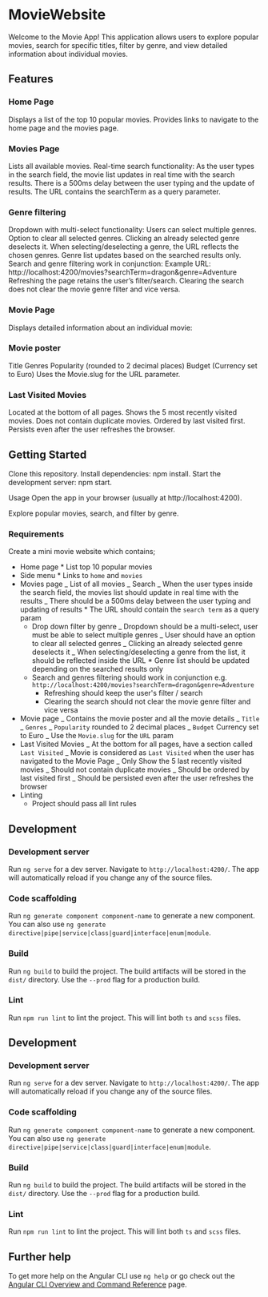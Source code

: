 # MovieWebsite

Welcome to the Movie App! This application allows users to explore popular movies, search for specific titles, filter by genre, and view detailed information about individual movies.

 ## Features

### Home Page

Displays a list of the top 10 popular movies.
Provides links to navigate to the home page and the movies page.

### Movies Page

Lists all available movies.
Real-time search functionality:
As the user types in the search field, the movie list updates in real time with the search results.
There is a 500ms delay between the user typing and the update of results.
The URL contains the searchTerm as a query parameter.

### Genre filtering

Dropdown with multi-select functionality:
Users can select multiple genres.
Option to clear all selected genres.
Clicking an already selected genre deselects it.
When selecting/deselecting a genre, the URL reflects the chosen genres.
Genre list updates based on the searched results only.
Search and genre filtering work in conjunction:
Example URL: http://localhost:4200/movies?searchTerm=dragon&genre=Adventure
Refreshing the page retains the user’s filter/search.
Clearing the search does not clear the movie genre filter and vice versa.

### Movie Page

Displays detailed information about an individual movie:

### Movie poster

Title
Genres
Popularity (rounded to 2 decimal places)
Budget (Currency set to Euro)
Uses the Movie.slug for the URL parameter.

### Last Visited Movies

Located at the bottom of all pages.
Shows the 5 most recently visited movies.
Does not contain duplicate movies.
Ordered by last visited first.
Persists even after the user refreshes the browser.

## Getting Started

Clone this repository.
Install dependencies: npm install.
Start the development server: npm start.

Usage
Open the app in your browser (usually at http://localhost:4200).

Explore popular movies, search, and filter by genre.

### Requirements

Create a mini movie website which contains;

- Home page \* List top 10 popular movies
- Side menu \* Links to `home` and `movies`
- Movies page
  _ List of all movies
  _ Search
  _ When the user types inside the search field, the movies list should update in real time with the results
  _ There should be a 500ms delay between the user typing and updating of results \* The URL should contain the `search term` as a query param
  - Drop down filter by genre
    _ Dropdown should be a multi-select, user must be able to select multiple genres
    _ User should have an option to clear all selected genres
    _ Clicking an already selected genre deselects it
    _ When selecting/deselecting a genre from the list, it should be reflected inside the URL \* Genre list should be updated depending on the searched results only
  - Search and genres filtering should work in conjunction e.g. `http://localhost:4200/movies?searchTerm=dragon&genre=Adventure`
    - Refreshing should keep the user's filter / search
    - Clearing the search should not clear the movie genre filter and vice versa
- Movie page
  _ Contains the movie poster and all the movie details
  _ `Title`
  _ `Genres`
  _ `Popularity` rounded to 2 decimal places
  _ `Budget` Currency set to Euro
  _ Use the `Movie.slug` for the `URL` param
- Last Visited Movies
  _ At the bottom for all pages, have a section called `Last Visited`
  _ Movie is considered as `Last Visited` when the user has navigated to the Movie Page
  _ Only Show the 5 last recently visited movies
  _ Should not contain duplicate movies
  _ Should be ordered by last visited first
  _ Should be persisted even after the user refreshes the browser
- Linting
  - Project should pass all lint rules


## Development

### Development server

Run `ng serve` for a dev server. Navigate to `http://localhost:4200/`. The app will automatically reload if you change any of the source files.

### Code scaffolding

Run `ng generate component component-name` to generate a new component. You can also use `ng generate directive|pipe|service|class|guard|interface|enum|module`.

### Build

Run `ng build` to build the project. The build artifacts will be stored in the `dist/` directory. Use the `--prod` flag for a production build.

### Lint

Run `npm run lint` to lint the project. This will lint both `ts` and `scss` files.

## Development

### Development server

Run `ng serve` for a dev server. Navigate to `http://localhost:4200/`. The app will automatically reload if you change any of the source files.

### Code scaffolding

Run `ng generate component component-name` to generate a new component. You can also use `ng generate directive|pipe|service|class|guard|interface|enum|module`.

### Build

Run `ng build` to build the project. The build artifacts will be stored in the `dist/` directory. Use the `--prod` flag for a production build.

### Lint

Run `npm run lint` to lint the project. This will lint both `ts` and `scss` files.


## Further help

To get more help on the Angular CLI use `ng help` or go check out the [Angular CLI Overview and Command Reference](https://angular.io/cli) page.
